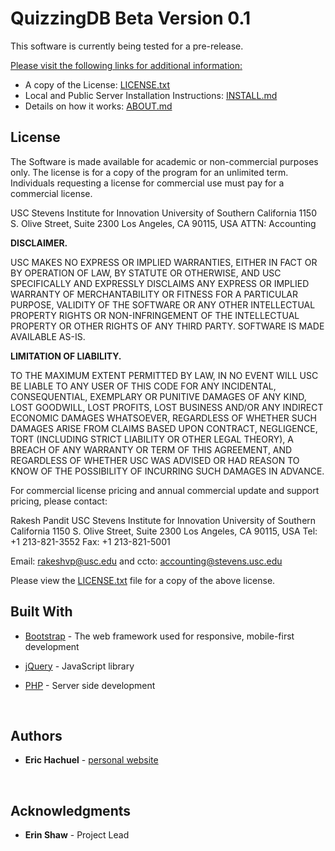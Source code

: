 
# QuizzingDB Beta Version 0.1

This software is currently being tested for a pre-release.



<u>Please visit the following links for additional information:</u>

* A copy of the License: [LICENSE.txt](LICENSE.txt) 
* Local and Public Server Installation Instructions: [INSTALL.md](INSTALL.md) 
* Details on how it works: [ABOUT.md](ABOUT.md) 




## License

The Software is made available for academic or non-commercial purposes only. The license is for a copy of the program for an unlimited term. Individuals requesting a license for commercial use must pay for a commercial license.

USC Stevens Institute for Innovation
University of Southern California
1150 S. Olive Street, Suite 2300
Los Angeles, CA 90115, USA
ATTN: Accounting

**DISCLAIMER.**  

USC MAKES NO EXPRESS OR IMPLIED WARRANTIES, EITHER IN FACT OR BY OPERATION OF LAW, BY STATUTE OR OTHERWISE,  AND USC SPECIFICALLY AND EXPRESSLY DISCLAIMS ANY EXPRESS OR IMPLIED WARRANTY OF MERCHANTABILITY OR FITNESS FOR A PARTICULAR  PURPOSE, VALIDITY OF THE SOFTWARE OR ANY OTHER INTELLECTUAL PROPERTY RIGHTS OR NON-INFRINGEMENT OF THE INTELLECTUAL PROPERTY  OR OTHER RIGHTS OF ANY THIRD PARTY. SOFTWARE IS MADE AVAILABLE AS-IS.

**LIMITATION OF LIABILITY.**  

TO THE MAXIMUM EXTENT PERMITTED BY LAW, IN NO EVENT WILL USC BE LIABLE TO ANY USER OF THIS CODE FOR ANY INCIDENTAL, CONSEQUENTIAL, EXEMPLARY OR PUNITIVE DAMAGES OF ANY KIND, LOST GOODWILL, LOST PROFITS, LOST BUSINESS AND/OR ANY INDIRECT ECONOMIC DAMAGES WHATSOEVER, REGARDLESS OF WHETHER SUCH DAMAGES ARISE FROM CLAIMS BASED UPON CONTRACT, NEGLIGENCE, TORT (INCLUDING STRICT LIABILITY OR OTHER LEGAL THEORY), A BREACH OF ANY WARRANTY OR TERM OF THIS AGREEMENT, AND REGARDLESS OF WHETHER USC WAS ADVISED OR HAD REASON TO KNOW OF THE POSSIBILITY OF INCURRING SUCH DAMAGES IN ADVANCE.


For commercial license pricing and annual commercial update and support pricing, please contact:

Rakesh Pandit
USC Stevens Institute for Innovation
University of Southern California
1150 S. Olive Street, Suite 2300
Los Angeles, CA 90115, USA
Tel: +1 213-821-3552
Fax: +1 213-821-5001

Email: rakeshvp@usc.edu and ccto: accounting@stevens.usc.edu

Please view the [LICENSE.txt](LICENSE.txt) file for a copy of the above license.



## Built With

* [Bootstrap](https://getbootstrap.com/) - The web framework used for responsive, mobile-first development

* [jQuery](https://jquery.com/) - JavaScript library

* [PHP](http://www.php.net/) - Server side development

  ​

## Authors

* **Eric Hachuel**  - [personal website](https://www.erichachuel.com)

  ​



## Acknowledgments

* **Erin Shaw** - Project Lead

  ​

